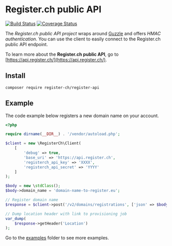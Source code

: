 # Register.ch public API

[![Build Status](https://travis-ci.org/register-ch/register-api.svg?branch=master)](https://travis-ci.org/register-ch/register-api)
[![Coverage Status](https://coveralls.io/repos/github/register-ch/register-api/badge.svg?branch=master)](https://coveralls.io/github/register-ch/register-api?branch=master)

The *Register.ch public API project* wraps around [Guzzle](http://docs.guzzlephp.org/en/latest/) and offers *HMAC authentication*. You can use the client to easily connect to the Register.ch public API endpoint.

To learn more about the **Register.ch public API**, go to [https://api.register.ch/](https://api.register.ch/).

## Install

```
composer require register-ch/register-api
```


## Example

The code example below registers a new domain name on your account.

```php
<?php

require dirname(__DIR__) . '/vendor/autoload.php';

$client = new \RegisterCh\Client(
    [
        'debug' => true,
        'base_uri' => 'https://api.register.ch',
        'registerch_api_key' => 'XXXX',
        'registerch_api_secret' => 'YYYY'
    ]
);

$body = new \stdClass();
$body->domain_name = 'domain-name-to-register.eu';

// Register domain name
$response = $client->post('/v2/domains/registrations', ['json' => $body]);

// Dump location header with link to provisioning job
var_dump(
    $response->getHeader('Location')
);
```

Go to the [examples](examples) folder to see more examples.